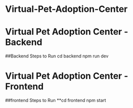 # Virtual-Pet-Adoption-Center

# Virtual Pet Adoption Center - Backend

##Backend Steps to Run
   cd backend
   npm run dev

# Virtual Pet Adoption Center - Frontend

##frontend Steps to Run 
 **cd frontend
  npm start
